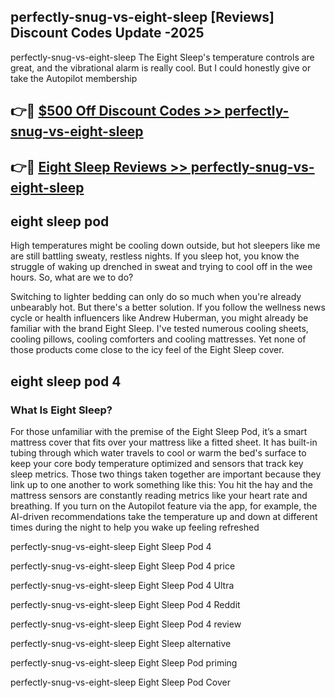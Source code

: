 ## perfectly-snug-vs-eight-sleep [Reviews​] Discount Codes Update -2025

perfectly-snug-vs-eight-sleep The Eight Sleep's temperature controls are great, and the vibrational alarm is really cool. But I could honestly give or take the Autopilot membership

## 👉🔴 [$500 Off Discount Codes >> perfectly-snug-vs-eight-sleep](http://download.freeplayer.one?title=perfectly-snug-vs-eight-sleep&ref=18-ES)

## 👉🔴 [Eight Sleep Reviews >> perfectly-snug-vs-eight-sleep](http://download.freeplayer.one?title=perfectly-snug-vs-eight-sleep&ref=18-ES)

## eight sleep pod

High temperatures might be cooling down outside, but hot sleepers like me are still battling sweaty, restless nights. If you sleep hot, you know the struggle of waking up drenched in sweat and trying to cool off in the wee hours. So, what are we to do?

Switching to lighter bedding can only do so much when you're already unbearably hot. But there's a better solution. If you follow the wellness news cycle or health influencers like Andrew Huberman, you might already be familiar with the brand Eight Sleep. I've tested numerous cooling sheets, cooling pillows, cooling comforters and cooling mattresses. Yet none of those products come close to the icy feel of the Eight Sleep cover.

## eight sleep pod 4

### What Is Eight Sleep?

For those unfamiliar with the premise of the Eight Sleep Pod, it’s a smart mattress cover that fits over your mattress like a fitted sheet. It has built-in tubing through which water travels to cool or warm the bed's surface to keep your core body temperature optimized and sensors that track key sleep metrics. Those two things taken together are important because they link up to one another to work something like this: You hit the hay and the mattress sensors are constantly reading metrics like your heart rate and breathing. If you turn on the Autopilot feature via the app, for example, the AI-driven recommendations take the temperature up and down at different times during the night to help you wake up feeling refreshed

perfectly-snug-vs-eight-sleep Eight Sleep Pod 4

perfectly-snug-vs-eight-sleep Eight Sleep Pod 4 price

perfectly-snug-vs-eight-sleep Eight Sleep Pod 4 Ultra

perfectly-snug-vs-eight-sleep Eight Sleep Pod 4 Reddit

perfectly-snug-vs-eight-sleep Eight Sleep Pod 4 review

perfectly-snug-vs-eight-sleep Eight Sleep alternative

perfectly-snug-vs-eight-sleep Eight Sleep Pod priming

perfectly-snug-vs-eight-sleep Eight Sleep Pod Cover